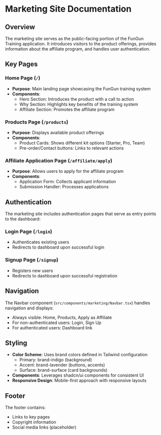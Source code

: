 
# Marketing Site Documentation

## Overview

The marketing site serves as the public-facing portion of the FunGun Training application. It introduces visitors to the product offerings, provides information about the affiliate program, and handles user authentication.

## Key Pages

### Home Page (`/`)
- **Purpose**: Main landing page showcasing the FunGun training system
- **Components**:
  - Hero Section: Introduces the product with a call to action
  - Why Section: Highlights key benefits of the training system
  - Affiliate Section: Promotes the affiliate program

### Products Page (`/products`)
- **Purpose**: Displays available product offerings
- **Components**:
  - Product Cards: Shows different kit options (Starter, Pro, Team)
  - Pre-order/Contact buttons: Links to relevant actions

### Affiliate Application Page (`/affiliate/apply`)
- **Purpose**: Allows users to apply for the affiliate program
- **Components**:
  - Application Form: Collects applicant information
  - Submission Handler: Processes applications

## Authentication

The marketing site includes authentication pages that serve as entry points to the dashboard:

### Login Page (`/login`)
- Authenticates existing users
- Redirects to dashboard upon successful login

### Signup Page (`/signup`)
- Registers new users
- Redirects to dashboard upon successful registration

## Navigation

The Navbar component (`src/components/marketing/Navbar.tsx`) handles navigation and displays:
- Always visible: Home, Products, Apply as Affiliate
- For non-authenticated users: Login, Sign Up
- For authenticated users: Dashboard link

## Styling

- **Color Scheme**: Uses brand colors defined in Tailwind configuration
  - Primary: brand-indigo (background)
  - Accent: brand-lavender (buttons, accents)
  - Surface: brand-surface (card backgrounds)
- **Components**: Leverages shadcn/ui components for consistent UI
- **Responsive Design**: Mobile-first approach with responsive layouts

## Footer

The footer contains:
- Links to key pages
- Copyright information
- Social media links (placeholder)
